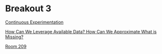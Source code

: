 # Breakout 3

[Continuous Experimentation](../../master/2ndbreakout/continuous-experimentation/README.md)

[How Can We Leverage Available Data? How Can We Approximate What is Missing?](../../master/2ndbreakout/leveraging-data/README.md)

[Room 209](../../master/2ndbreakout/qa/README.md)
